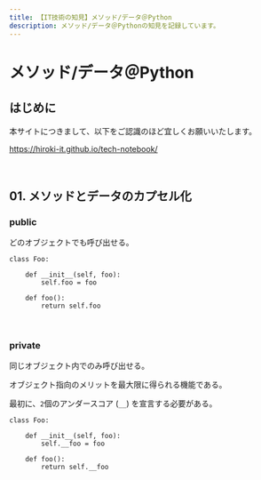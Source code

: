 ```yaml
---
title: 【IT技術の知見】メソッド/データ＠Python
description: メソッド/データ＠Pythonの知見を記録しています。
---
```


# メソッド/データ＠Python

## はじめに

本サイトにつきまして、以下をご認識のほど宜しくお願いいたします。

https://hiroki-it.github.io/tech-notebook/

<br>

## 01. メソッドとデータのカプセル化

### public

どのオブジェクトでも呼び出せる。

```pycon
class Foo:

    def __init__(self, foo):
        self.foo = foo

    def foo():
        return self.foo
```

<br>

### private

同じオブジェクト内でのみ呼び出せる。

オブジェクト指向のメリットを最大限に得られる機能である。

最初に、`2`個のアンダースコア (`__`) を宣言する必要がある。

```pycon
class Foo:

    def __init__(self, foo):
        self.__foo = foo

    def foo():
        return self.__foo
```
